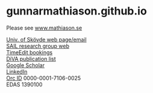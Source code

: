# gunnarmathiason.github.io

Please see www.mathiason.se 

<a href="http://www.his.se/matg">Univ. of Skövde web page/email</a><br><a href="http://www.his.se/en/sail">SAIL research group web</a><br><a href="https://cloud.timeedit.net/his/web/schema/ri157XQQ024Z50Qv37001gZ6y5Y7504Q5Y34Y2.html" target="_blank" rel="noreferrer noopener">TimeEdit bookings</a><br><a href="http://his.diva-portal.org/smash/resultList.jsf?dswid=8310&amp;language=sv&amp;searchType=RESEARCH&amp;query=&amp;af=%5B%5D&amp;aq=%5B%5B%7B%22person%22%3A%5B%22Mathiason%2C+Gunnar%22%2C%22Gunnar+Mathiason%22%5D%7D%5D%5D&amp;aq2=%5B%5B%5D%5D&amp;aqe=%5B%5D&amp;noOfRows=50&amp;sortOrder=dateIssued_sort_desc&amp;onlyFullText=false&amp;sf=all&amp;jfwid=8310" target="_blank" rel="noreferrer noopener">DiVA publication list</a><br><a href="https://scholar.google.se/citations?user=BKEBGoYAAAAJ&amp;hl=en&amp;oi=ao" target="_blank" rel="noreferrer noopener">Google Scholar</a><br><a href="https://www.linkedin.com/in/gunnarmathiason" target="_blank" rel="noreferrer noopener">LinkedIn</a><br><a href="http://orcid.org/0000-0001-7106-0025" target="_blank" rel="noreferrer noopener">Orc ID</a>&nbsp;0000-0001-7106-0025<br>EDAS 1390100



